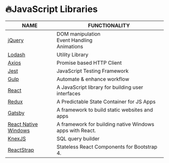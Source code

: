 # 🔥JavaScript Libraries

| NAME                                                                      | FUNCTIONALITY                                            |
| ------------------------------------------------------------------------- | -------------------------------------------------------- |
| [jQuery](https://jquery.com/)                                             | DOM manipulation<br>Event Handling<br>Animations         |
| [Lodash](https://lodash.com/)                                             | Utility Library                                          |
| [Axios](https://github.com/axios/axios)                                   | Promise based HTTP Client                                |
| [Jest](https://jestjs.io/)                                                | JavaScript Testing Framework                             |
| [Gulp](https://gulpjs.com/)                                               | Automate & enhance workflow                              |
| [React](https://reactjs.org/)                                             | A JavaScript library for building user interfaces        |
| [Redux](https://redux.js.org/)                                            | A Predictable State Container for JS Apps                |
| [Gatsby](https://www.gatsbyjs.org/)                                       | A framework to build static websites and apps            |
| [React Native Windows](https://microsoft.github.io/react-native-windows/) | A framework for building native Windows apps with React. |
| [KnexJS](http://knexjs.org/)                                              | SQL query builder                                        |
| [ReactStrap](https://github.com/reactstrap/reactstrap)                    | Stateless React Components for Bootstrap 4.              |
